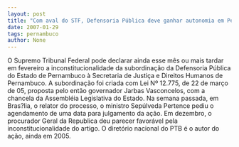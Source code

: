 ```yaml
---
layout: post
title: "Com aval do STF, Defensoria Pública deve ganhar autonomia em Pernambuco"
date: 2007-01-29
tags: pernambuco
author: None
---
```


O Supremo Tribunal Federal pode declarar ainda esse mês ou mais tardar em fevereiro a inconstitucionalidade da subordinação da Defensoria Pública do Estado de Pernambuco à Secretaria de Justiça e Direitos Humanos de Pernambuco.
A subordinação foi criada com Lei Nº 12.775, de 22 de março de 05, proposta pelo então governador Jarbas Vasconcelos, com a chancela da Assembléia Legislativa do Estado.
Na semana passada, em Bras?lia, o relator do processo, o ministro Sepúlveda Pertence pediu o agendamento de uma data para julgamento da ação. 
Em dezembro, o procurador Geral da Republica deu parecer favorável pela inconstitucionalidade do artigo. 
O diretório nacional do PTB é o autor do ação, ainda em 2005. 